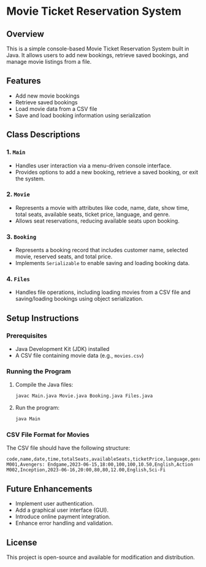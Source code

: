 # Movie Ticket Reservation System

## Overview
This is a simple console-based Movie Ticket Reservation System built in Java. It allows users to add new bookings, retrieve saved bookings, and manage movie listings from a file.

## Features
- Add new movie bookings
- Retrieve saved bookings
- Load movie data from a CSV file
- Save and load booking information using serialization

## Class Descriptions

### 1. `Main`
- Handles user interaction via a menu-driven console interface.
- Provides options to add a new booking, retrieve a saved booking, or exit the system.

### 2. `Movie`
- Represents a movie with attributes like code, name, date, show time, total seats, available seats, ticket price, language, and genre.
- Allows seat reservations, reducing available seats upon booking.

### 3. `Booking`
- Represents a booking record that includes customer name, selected movie, reserved seats, and total price.
- Implements `Serializable` to enable saving and loading booking data.

### 4. `Files`
- Handles file operations, including loading movies from a CSV file and saving/loading bookings using object serialization.

## Setup Instructions
### Prerequisites
- Java Development Kit (JDK) installed
- A CSV file containing movie data (e.g., `movies.csv`)

### Running the Program
1. Compile the Java files:
   ```sh
   javac Main.java Movie.java Booking.java Files.java
   ```
2. Run the program:
   ```sh
   java Main
   ```

### CSV File Format for Movies
The CSV file should have the following structure:
```
code,name,date,time,totalSeats,availableSeats,ticketPrice,language,genre
M001,Avengers: Endgame,2023-06-15,18:00,100,100,10.50,English,Action
M002,Inception,2023-06-16,20:00,80,80,12.00,English,Sci-Fi
```

## Future Enhancements
- Implement user authentication.
- Add a graphical user interface (GUI).
- Introduce online payment integration.
- Enhance error handling and validation.

## License
This project is open-source and available for modification and distribution.

